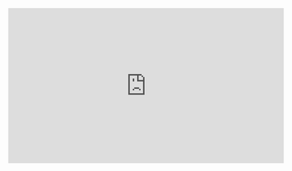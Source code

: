<iframe width="560" height="315" src="https://www.youtube.com/embed/frAX-uqhwkw" frameborder="0" allowfullscreen></iframe>

